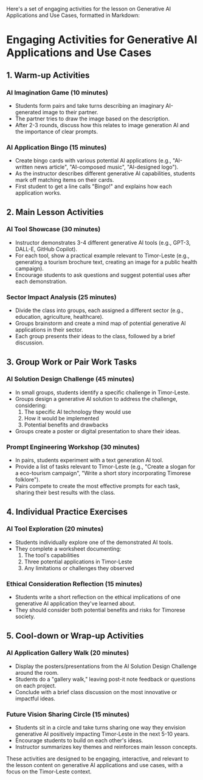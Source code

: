 Here's a set of engaging activities for the lesson on Generative AI Applications and Use Cases, formatted in Markdown:

# Engaging Activities for Generative AI Applications and Use Cases

## 1. Warm-up Activities

### AI Imagination Game (10 minutes)
- Students form pairs and take turns describing an imaginary AI-generated image to their partner.
- The partner tries to draw the image based on the description.
- After 2-3 rounds, discuss how this relates to image generation AI and the importance of clear prompts.

### AI Application Bingo (15 minutes)
- Create bingo cards with various potential AI applications (e.g., "AI-written news article", "AI-composed music", "AI-designed logo").
- As the instructor describes different generative AI capabilities, students mark off matching items on their cards.
- First student to get a line calls "Bingo!" and explains how each application works.

## 2. Main Lesson Activities

### AI Tool Showcase (30 minutes)
- Instructor demonstrates 3-4 different generative AI tools (e.g., GPT-3, DALL-E, GitHub Copilot).
- For each tool, show a practical example relevant to Timor-Leste (e.g., generating a tourism brochure text, creating an image for a public health campaign).
- Encourage students to ask questions and suggest potential uses after each demonstration.

### Sector Impact Analysis (25 minutes)
- Divide the class into groups, each assigned a different sector (e.g., education, agriculture, healthcare).
- Groups brainstorm and create a mind map of potential generative AI applications in their sector.
- Each group presents their ideas to the class, followed by a brief discussion.

## 3. Group Work or Pair Work Tasks

### AI Solution Design Challenge (45 minutes)
- In small groups, students identify a specific challenge in Timor-Leste.
- Groups design a generative AI solution to address the challenge, considering:
  1. The specific AI technology they would use
  2. How it would be implemented
  3. Potential benefits and drawbacks
- Groups create a poster or digital presentation to share their ideas.

### Prompt Engineering Workshop (30 minutes)
- In pairs, students experiment with a text generation AI tool.
- Provide a list of tasks relevant to Timor-Leste (e.g., "Create a slogan for a eco-tourism campaign", "Write a short story incorporating Timorese folklore").
- Pairs compete to create the most effective prompts for each task, sharing their best results with the class.

## 4. Individual Practice Exercises

### AI Tool Exploration (20 minutes)
- Students individually explore one of the demonstrated AI tools.
- They complete a worksheet documenting:
  1. The tool's capabilities
  2. Three potential applications in Timor-Leste
  3. Any limitations or challenges they observed

### Ethical Consideration Reflection (15 minutes)
- Students write a short reflection on the ethical implications of one generative AI application they've learned about.
- They should consider both potential benefits and risks for Timorese society.

## 5. Cool-down or Wrap-up Activities

### AI Application Gallery Walk (20 minutes)
- Display the posters/presentations from the AI Solution Design Challenge around the room.
- Students do a "gallery walk," leaving post-it note feedback or questions on each project.
- Conclude with a brief class discussion on the most innovative or impactful ideas.

### Future Vision Sharing Circle (15 minutes)
- Students sit in a circle and take turns sharing one way they envision generative AI positively impacting Timor-Leste in the next 5-10 years.
- Encourage students to build on each other's ideas.
- Instructor summarizes key themes and reinforces main lesson concepts.

These activities are designed to be engaging, interactive, and relevant to the lesson content on generative AI applications and use cases, with a focus on the Timor-Leste context.